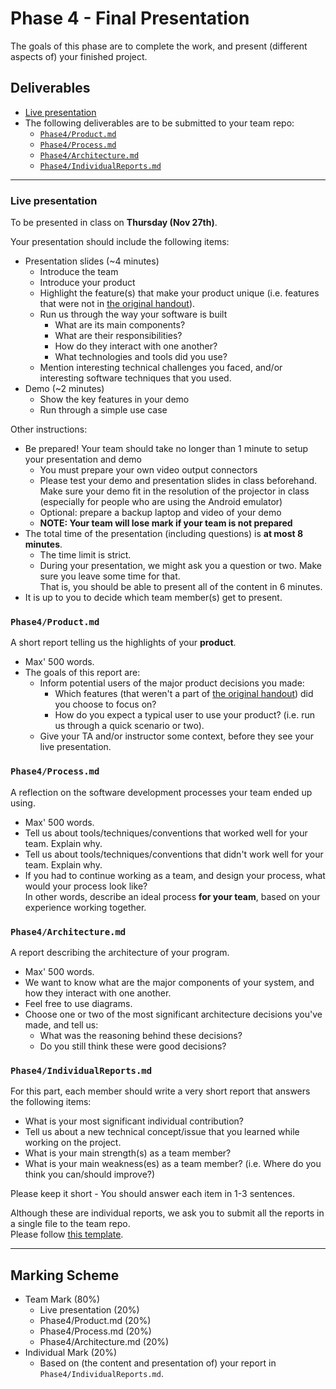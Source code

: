  # Phase 4 - Final Presentation

The goals of this phase are to complete the work, and present (different aspects of) your finished project.


## Deliverables

 * [Live presentation](#live-presentation)
 * The following deliverables are to be submitted to your team repo:
   * [`Phase4/Product.md`](#phase4productmd)
   * [`Phase4/Process.md`](#phase4processmd)
   * [`Phase4/Architecture.md`](#phase4architecturemd)
   * [`Phase4/IndividualReports.md`](#phase4individualreportsmd)

----
 
### Live presentation

To be presented in class on __Thursday (Nov 27th)__.     

Your presentation should include the following items:
* Presentation slides (~4 minutes)
   * Introduce the team
   * Introduce your product 
   * Highlight the feature(s) that make your product unique (i.e. features that were not in [the original handout](https://github.com/csc301-fall2014/CSC301H1F-L0101-Home/blob/master/ProjectOptions.md)).
   * Run us through the way your software is built
     * What are its main components? 
     * What are their responsibilities? 
     * How do they interact with one another? 
     * What technologies and tools did you use?
   * Mention interesting technical challenges you faced, and/or interesting software techniques that you used. 
* Demo (~2 minutes)
   * Show the key features in your demo
   * Run through a simple use case
   
Other instructions:
 * Be prepared! Your team should take no longer than 1 minute to setup your presentation and demo 
   * You must prepare your own video output connectors
   * Please test your demo and presentation slides in class beforehand. Make sure your demo fit in the resolution of the projector in class (especially for people who are using the Android emulator)
   * Optional: prepare a backup laptop and video of your demo
   * __NOTE: Your team will lose mark if your team is not prepared__
 * The total time of the presentation (including questions) is __at most 8 minutes__.
   * The time limit is strict.
   * During your presentation, we might ask you a question or two. Make sure you leave some time for that.     
     That is, you should be able to present all of the content in 6 minutes.
 * It is up to you to decide which team member(s) get to present.


### `Phase4/Product.md`

A short report telling us the highlights of your __product__.
 * Max' 500 words.
 * The goals of this report are:
   * Inform potential users of the major product decisions you made:
     * Which features (that weren't a part of [the original handout](https://github.com/csc301-fall2014/CSC301H1F-L0101-Home/blob/master/ProjectOptions.md)) did you choose to focus on?
     * How do you expect a typical user to use your product? (i.e. run us through a quick scenario or two).
   * Give your TA and/or instructor some context, before they see your live presentation.

### `Phase4/Process.md`

A reflection on the software development processes your team ended up using.

 * Max' 500 words.
 * Tell us about tools/techniques/conventions that worked well for your team. Explain why.
 * Tell us about tools/techniques/conventions that didn't work well for your team. Explain why.
 * If you had to continue working as a team, and design your process, what would your process look like?     
   In other words, describe an ideal process __for your team__, based on your experience working together.

### `Phase4/Architecture.md`

A report describing the architecture of your program.

 * Max' 500 words.
 * We want to know what are the major components of your system, and how they interact with one another.
 * Feel free to use diagrams.
 * Choose one or two of the most significant architecture decisions you've made, and tell us:
   * What was the reasoning behind these decisions?
   * Do you still think these were good decisions?

### `Phase4/IndividualReports.md`

For this part, each member should write a very short report that answers the following items:

 * What is your most significant individual contribution?
 * Tell us about a new technical concept/issue that you learned while working on the project.
 * What is your main strength(s) as a team member?
 * What is your main weakness(es) as a team member? (i.e. Where do you think you can/should improve?)

Please keep it short - You should answer each item in 1-3 sentences.

Although these are individual reports, we ask you to submit all the reports in a single file to the team repo.      
Please follow [this template](https://github.com/csc301-fall2014/CSC301H1F-L5101-Home/blob/master/phase4-individual-reports-template.md).

-----

## Marking Scheme

 * Team Mark (80%)
   * Live presentation (20%)
   * Phase4/Product.md (20%)
   * Phase4/Process.md (20%)
   * Phase4/Architecture.md (20%)
 * Individual Mark (20%)
   * Based on (the content and presentation of) your report in `Phase4/IndividualReports.md`.

